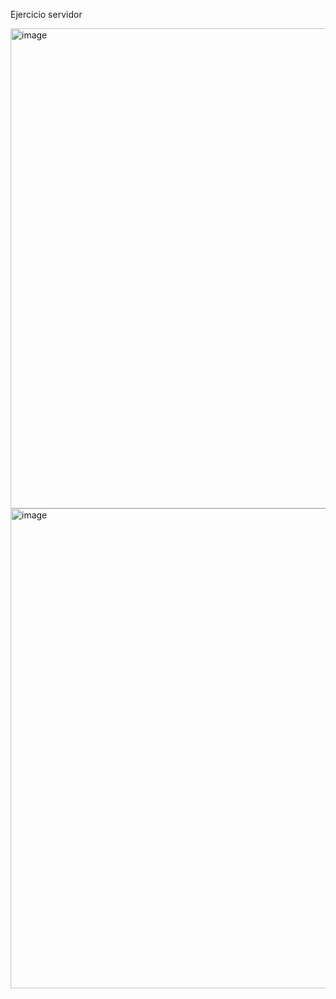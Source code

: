Ejercicio servidor

<img width="1366" height="768" alt="image" src="https://github.com/user-attachments/assets/79482fd9-5985-4d81-8d6b-09dd41a12a43" />
<img width="1366" height="768" alt="image" src="https://github.com/user-attachments/assets/1e4b8649-84c6-45dd-b609-947290801e6b" />
